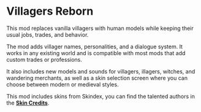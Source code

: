 # **Villagers Reborn**

This mod replaces vanilla villagers with human models while keeping their usual jobs, trades, and behavior. 

The mod adds villager names, personalities, and a dialogue system. It works in any existing world and is compatible with most mods that add custom trades or professions.

It also includes new models and sounds for villagers, illagers, witches, and wandering merchants, as well as a skin selection screen where you can choose between modern or medieval styles.

This mod includes skins from Skindex, you can find the talented authors in the **[Skin Credits](https://pastebin.com/GWU17QWR)**.
